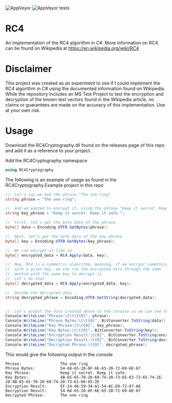 ![AppVeyor](https://img.shields.io/appveyor/ci/manbeardgames/RC4)
![AppVeyor tests](https://img.shields.io/appveyor/tests/manbeardgames/RC4)

# RC4
An implementation of the RC4 algorithm in C#.  More information on RC4 can be found on Wikipedia at https://en.wikipedia.org/wiki/RC4

# Disclaimer
This project was created as an experiment to see if I could implement the RC4 algorithm in C# using the documented information found on Wikipedia.  While the repository includes an MS Test Project to test the encryption and decryption of the known test vectors found in the Wikipedia article, no claims or guarantees are made on the accuracy of this implementation.  Use at your own risk.

# Usage
Download the RC4Cryptography.dll found on the releases page of this repo and add it as a reference to your project.  

Add the RC4Cryptography namespace
```cs
using RC4Cryptography
```

The following is an example of usage as found in the RC4Cryptography.Example project in this repo
```cs
//  Let's say we had the phrase "The one ring"
string phrase = "The one ring";

//  And we wanted to encrypt it, using the phrase "Keep it secret. Keep it safe."
string key_phrase = "Keep it secret. Keep it safe.";

//  First, let's get the byte data of the phrase
byte[] data = Encoding.UTF8.GetBytes(phrase);

//  Next, let's get the byte data of the key phrase
byte[] key = Encoding.UTF8.GetBytes(key_phrase);

//  We can encrypt it like so
byte[] encrypted_data = RC4.Apply(data, key);

//  Now, RC4 is a symmetric algorithm, meaning, if we encrypt something
//  with a given key, we can run the encrypted data through the same
//  method with the same key to decrypt it.
//  Let's do that
byte[] decrypted_data = RC4.Apply(encrypted_data, key);

//  Decode the decrypted data
string decrypted_phrase = Encoding.UTF8.GetString(decrypted_data);


//  Let's output the data created above to the console so we can see the results
Console.WriteLine("Phrase:\t\t\t{0}", phrase);
Console.WriteLine("Phrase Bytes:\t\t{0}", BitConverter.ToString(data));
Console.WriteLine("Key Phrase:\t\t{0}", key_phrase);
Console.WriteLine("Key Bytes:\t\t{0}", BitConverter.ToString(key));
Console.WriteLine("Encryption Result:\t{0}", BitConverter.ToString(encrypted_data));
Console.WriteLine("Decryption Result:\t{0}", BitConverter.ToString(decrypted_data));
Console.WriteLine("Decrypted Phrase:\t{0}", decrypted_phrase);
```

This would give the following output in the console
```
Phrase:                 The one ring
Phrase Bytes:           54-68-65-20-6F-6E-65-20-72-69-6E-67
Key Phrase:             Keep it secret. Keep it safe.
Key Bytes:              4B-65-65-70-20-69-74-20-73-65-63-72-65-74-2E-20-4B-65-65-70-20-69-74-20-73-61-66-65-2E
Encryption Result:      EF-24-46-59-34-A1-54-AC-E0-72-07-A8
Decryption Result:      54-68-65-20-6F-6E-65-20-72-69-6E-67
Decrypted Phrase:       The one ring
```




